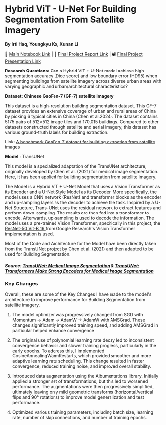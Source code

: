 # Hybrid ViT - U-Net For Building Segmentation From Satellite Imagery
**By Irti Haq, Youngkyu Ko, Xunan Li**

📓 [Main Notebook Link](https://htmlpreview.github.io/?https://github.com/IrtiHaq/Hybrid_VIT-UNET_FOR_SATALITE_IMAGERY/blob/main/Final%20Project%20Model%20v9%20-%20Augmented.html)  |  📘 [Final Project Report Link](https://github.com/IrtiHaq/Hybrid_VIT-UNET_FOR_SATALITE_IMAGERY/blob/main/Hybrid%20ViT%20U-Net%20for%20Building%20Segmentation%20Report.pdf) |  📽️ [Final Project Presentation Link](https://1drv.ms/p/c/6d1214622165c4b1/ESxCLNTZyK9BsPBmVCYB6icBpalygjJaC8z5NNOMVMfUCw?e=7snUoR)

**Research Questions:** Can a Hybrid ViT + U-Net model achieve high segmentation accuracy (Dice score) and low boundary error (HD95) when segmenting buildings from satellite imagery across diverse urban areas with varying geographic and urban/architectural characteristics?

**Dataset: Chinese GaoFen-7 (GF-7) satellite imagery** 

This dataset is a high-resolution building segmentation dataset. This GF-7 dataset provides an extensive coverage of urban and rural areas of China by picking 6 typical cities in China (Chen et al.2024). The dataset contains 5175 pairs of 512×512 image tiles and 170,015 buildings. Compared to other datasets constructed through satellite and aerial imagery, this dataset has various ground-truth labels for building extraction.

Link: [A benchmark GaoFen-7 dataset for building extraction from satellite images](https://doi.org/10.6084/m9.figshare.24305557)

**Model** : TransUNet

This model is a specialized adaptation of the TransUNet architecture, originally developed by Chen et al. (2021) for medical image segmentation. Here, it has been applied for building segmentation from satellite imagery.

The Model is a Hybrid ViT + U-Net Model that uses a Vision Transformer as its Encoder and a U-Net Style Model as its Decoder. More specifically, the model uses a CNN network (ResNet) and transformer blocks as the encoder and up-sampling layers as the decoder to achieve the task. Inspired by a U-Net Structure, Trans-UNet uses the residual network to extract features and perform down-sampling. The results are then fed into a transformer to encode. Afterwards, up-sampling is used to decode the information. The model uses a pre-trained Vision Transformer, specifically in this project, the [ResNet-50 Vit-B 16 ](https://github.com/google-research/vision_transformer) from Google Research's Vision Transformer implementation is used. 

Most of the Code and Architecture for the Model have been directly taken from the TransUNet project by Chen et al. (2021) and then adapted to be used for Building Segmentation.  

##### **Source:** [TransUNet: Medical Image Segmentation](https://tianjinteda.github.io/Transunet.html)  & [TransUNet: Transformers Make Strong Encoders for Medical Image Segmentation](https://arxiv.org/pdf/2102.04306#page=5.23)

### Key Changes
Overall, these are some of the Key Changes I have made to the model's architecture to improve performance for Building Segmentation from satellite imagery. 
1) The model optimizer was progressively changed from SGD with Momentum → Adam → AdamW → AdamW with AMSGrad. These changes significantly improved training speed, and adding AMSGrad in particular helped enhance convergence

2) The original use of polynomial learning rate decay led to inconsistent convergence behavior and slower training progress, particularly in the early epochs. To address this, I implemented CosineAnnealingWarmRestarts, which provided smoother and more adaptive learning rate scheduling. This change resulted in faster convergence, reduced training noise, and improved overall stability.

3) Introduced data augmentation using the Albumentations library. Initially applied a stronger set of transformations, but this led to worsened performance. The augmentations were then progressively simplified, ultimately leaving only mild geometric transforms (horizontal/vertical flips and 90° rotations) to improve model generalization and test performance.

4) Optimized various training parameters, including batch size, learning rate, number of skip connections, and number of training epochs.

